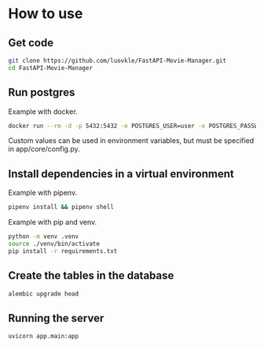 # How to use

## Get code

```sh
git clone https://github.com/luovkle/FastAPI-Movie-Manager.git
cd FastAPI-Movie-Manager
```

## Run postgres

Example with docker.

```sh
docker run --rm -d -p 5432:5432 -e POSTGRES_USER=user -e POSTGRES_PASSWORD=password -e POSTGRES_DB=app postgres:13.3-alpine
```

Custom values can be used in environment variables, but must be specified in app/core/config.py.

## Install dependencies in a virtual environment

Example with pipenv.

```sh
pipenv install && pipenv shell
```

Example with pip and venv.

```sh
python -m venv .venv
source ./venv/bin/activate
pip install -r requirements.txt
```

## Create the tables in the database

```sh
alembic upgrade head
```

## Running the server

```sh
uvicorn app.main:app
```

